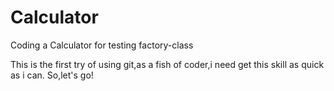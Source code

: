 # Calculator
Coding a Calculator for testing factory-class 

This is the first try of using git,as a fish of coder,i need get this skill as quick as i can.
So,let's go!
